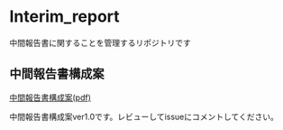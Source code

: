# Interim_report

中間報告書に関することを管理するリポジトリです

## 中間報告書構成案

[中間報告書構成案(pdf)](https://drive.google.com/drive/u/1/my-drive)

中間報告書構成案ver1.0です。レビューしてissueにコメントしてください。
